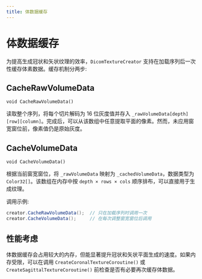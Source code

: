 ```yaml
---
title: 体数据缓存
---
```


# 体数据缓存

为提高生成冠状和矢状纹理的效率，`DicomTextureCreator` 支持在加载序列后一次性缓存体素数据。缓存机制分两步:

## CacheRawVolumeData

`void CacheRawVolumeData()`

读取整个序列，将每个切片解码为 16 位灰度值并存入 `_rawVolumeData[depth][row][column]`。完成后，可以从该数组中任意提取平面的像素。然而，未应用窗宽窗位前，像素值仍是原始灰度。

## CacheVolumeData

`void CacheVolumeData()`

根据当前窗宽窗位，将 `_rawVolumeData` 映射为 `_cachedVolumeData`，数据类型为 `Color32[]`。该数组在内存中按 `depth × rows × cols` 顺序排布，可以直接用于生成纹理。

调用示例:

```csharp
creator.CacheRawVolumeData();  // 只在加载序列时调用一次
creator.CacheVolumeData();     // 在每次调整窗宽窗位后调用
```

## 性能考虑

体数据缓存会占用较大的内存，但能显著提升冠状和矢状平面生成的速度。如果内存受限，可以在调用 `CreateCoronalTextureCoroutine()` 或 `CreateSagittalTextureCoroutine()` 前检查是否有必要再次缓存体数据。